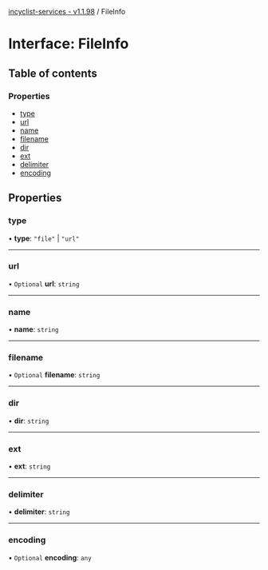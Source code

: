 [incyclist-services - v1.1.98](../README.md) / FileInfo

# Interface: FileInfo

## Table of contents

### Properties

- [type](FileInfo.md#type)
- [url](FileInfo.md#url)
- [name](FileInfo.md#name)
- [filename](FileInfo.md#filename)
- [dir](FileInfo.md#dir)
- [ext](FileInfo.md#ext)
- [delimiter](FileInfo.md#delimiter)
- [encoding](FileInfo.md#encoding)

## Properties

### type

• **type**: ``"file"`` \| ``"url"``

___

### url

• `Optional` **url**: `string`

___

### name

• **name**: `string`

___

### filename

• `Optional` **filename**: `string`

___

### dir

• **dir**: `string`

___

### ext

• **ext**: `string`

___

### delimiter

• **delimiter**: `string`

___

### encoding

• `Optional` **encoding**: `any`
